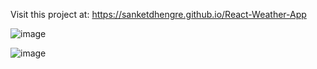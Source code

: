 Visit this project at: https://sanketdhengre.github.io/React-Weather-App


![image](https://user-images.githubusercontent.com/83276393/232554353-a4e55c89-3dff-4755-9eb8-f9db05ef202f.png)


![image](https://user-images.githubusercontent.com/83276393/232554552-264ca7cd-8da5-4868-8ce1-fc330779d5c1.png)
